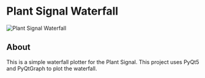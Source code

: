 # Plant Signal Waterfall

![Plant Signal Waterfall](./edmo.gif)

## About

This is a simple waterfall plotter for the Plant Signal.
This project uses PyQt5 and PyQtGraph to plot the waterfall.
